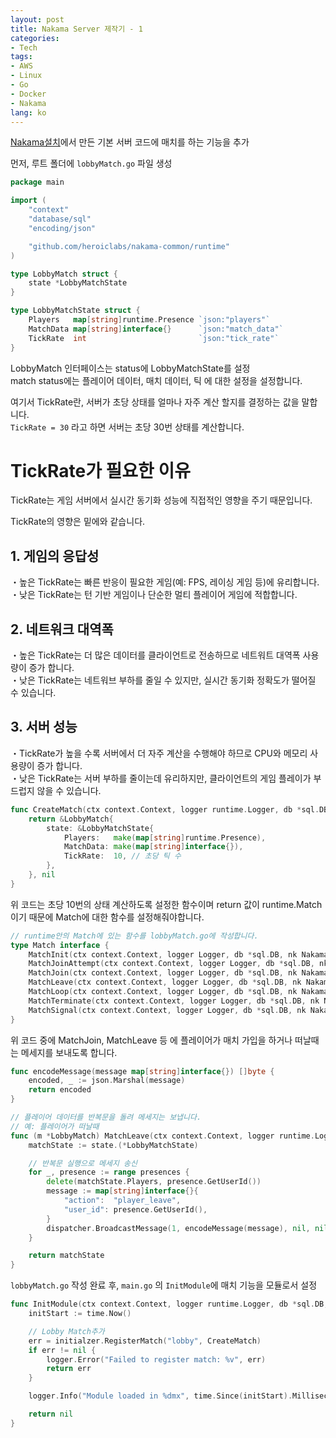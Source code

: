 ```yaml
---
layout: post
title: Nakama Server 제작기 - 1
categories: 
- Tech
tags:
- AWS
- Linux
- Go
- Docker
- Nakama
lang: ko
---
```


[Nakama설치](/_posts/2024-10-05-aws-docker-nakama.md)에서 만든 기본 서버 코드에 매치를 하는 기능을 추가

먼저, 루트 폴더에 ```lobbyMatch.go``` 파일 생성

```Go
package main

import (
	"context"
	"database/sql"
	"encoding/json"

	"github.com/heroiclabs/nakama-common/runtime"
)

type LobbyMatch struct {
	state *LobbyMatchState
}

type LobbyMatchState struct {
	Players   map[string]runtime.Presence `json:"players"`
	MatchData map[string]interface{}      `json:"match_data"`
	TickRate  int                         `json:"tick_rate"`
}
```

LobbyMatch 인터페이스는 status에 LobbyMatchState를 설정<br />
match status에는 플레이어 데이터, 매치 데이터, 틱 에 대한 설정을 설정합니다.

여기서 TickRate란, 서버가 초당 상태를 얼마나 자주 계산 할지를 결정하는 값을 말합니다.<br />
```TickRate = 30``` 라고 하면 서버는 초당 30번 상태를 계산합니다.

# TickRate가 필요한 이유
TickRate는 게임 서버에서 실시간 동기화 성능에 직접적인 영향을 주기 때문입니다.

TickRate의 영향은 밑에와 같습니다.<br />
## 1. 게임의 응답성
・높은 TickRate는 빠른 반응이 필요한 게임(예: FPS, 레이싱 게임 등)에 유리합니다.<br />
・낮은 TickRate는 턴 기반 게임이나 단순한 멀티 플레이어 게임에 적합합니다.

## 2. 네트워크 대역폭
・높은 TickRate는 더 많은 데이터를 클라이언트로 전송하므로 네트워트 대역폭 사용량이 증가 합니다.<br />
・낮은 TickRate는 네트워브 부하를 줄일 수 있지만, 실시간 동기화 정확도가 떨어질 수 있습니다.

## 3. 서버 성능
・TickRate가 높을 수록 서버에서 더 자주 계산을 수행해야 하므로 CPU와 메모리 사용량이 증가 합니다.<br />
・낮은 TickRate는 서버 부하를 줄이는데 유리하지만, 클라이언트의 게임 플레이가 부드럽지 않을 수 있습니다.

```Go
func CreateMatch(ctx context.Context, logger runtime.Logger, db *sql.DB, nk runtime.NakamaModule) (runtime.Match, error) {
	return &LobbyMatch{
		state: &LobbyMatchState{
			Players:   make(map[string]runtime.Presence),
			MatchData: make(map[string]interface{}),
			TickRate:  10, // 초당 틱 수
		},
	}, nil
}
```
위 코드는 초당 10번의 상태 계산하도록 설정한 함수이며 return 값이 runtime.Match이기 때문에 Match에 대한 함수를 설정해줘야합니다.

```Go
// runtime안의 Match에 있는 함수를 lobbyMatch.go에 작성합니다.
type Match interface {
	MatchInit(ctx context.Context, logger Logger, db *sql.DB, nk NakamaModule, params map[string]interface{}) (interface{}, int, string)
	MatchJoinAttempt(ctx context.Context, logger Logger, db *sql.DB, nk NakamaModule, dispatcher MatchDispatcher, tick int64, state interface{}, presence Presence, metadata map[string]string) (interface{}, bool, string)
	MatchJoin(ctx context.Context, logger Logger, db *sql.DB, nk NakamaModule, dispatcher MatchDispatcher, tick int64, state interface{}, presences []Presence) interface{}
	MatchLeave(ctx context.Context, logger Logger, db *sql.DB, nk NakamaModule, dispatcher MatchDispatcher, tick int64, state interface{}, presences []Presence) interface{}
	MatchLoop(ctx context.Context, logger Logger, db *sql.DB, nk NakamaModule, dispatcher MatchDispatcher, tick int64, state interface{}, messages []MatchData) interface{}
	MatchTerminate(ctx context.Context, logger Logger, db *sql.DB, nk NakamaModule, dispatcher MatchDispatcher, tick int64, state interface{}, graceSeconds int) interface{}
	MatchSignal(ctx context.Context, logger Logger, db *sql.DB, nk NakamaModule, dispatcher MatchDispatcher, tick int64, state interface{}, data string) (interface{}, string)
}
```

위 코드 중에 MatchJoin, MatchLeave 등 에 플레이어가 매치 가입을 하거나 떠날때는 메세지를 보내도록 합니다.

```Go
func encodeMessage(message map[string]interface{}) []byte {
	encoded, _ := json.Marshal(message)
	return encoded
}

// 플레이어 데이터를 반복문을 돌려 메세지는 보냅니다.
// 예: 플레이어가 떠날때
func (m *LobbyMatch) MatchLeave(ctx context.Context, logger runtime.Logger, db *sql.DB, nk runtime.NakamaModule, dispatcher runtime.MatchDispatcher, tick int64, state interface{}, presences []runtime.Presence) interface{} {
	matchState := state.(*LobbyMatchState)

    // 반복문 실행으로 메세지 송신
	for _, presence := range presences {
		delete(matchState.Players, presence.GetUserId())
		message := map[string]interface{}{
			"action":  "player_leave",
			"user_id": presence.GetUserId(),
		}
		dispatcher.BroadcastMessage(1, encodeMessage(message), nil, nil, true)
	}

	return matchState
}
```

```lobbyMatch.go``` 작성 완료 후, ```main.go``` 의 ```InitModule```에 매치 기능을 모듈로서 설정

```Go
func InitModule(ctx context.Context, logger runtime.Logger, db *sql.DB, nk runtime.NakamaModule, initialzer runtime.Initializer) error {
	initStart := time.Now()

	// Lobby Match추가
	err = initialzer.RegisterMatch("lobby", CreateMatch)
	if err != nil {
		logger.Error("Failed to register match: %v", err)
		return err
	}

	logger.Info("Module loaded in %dmx", time.Since(initStart).Milliseconds())

	return nil
}
```